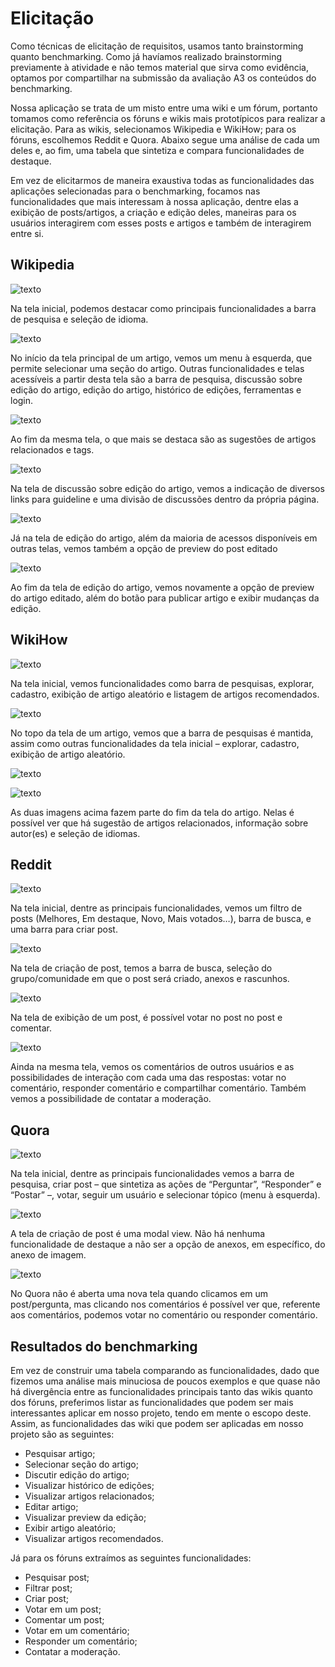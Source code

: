 # Elicitação

Como técnicas de elicitação de requisitos, usamos tanto brainstorming quanto benchmarking. Como já havíamos realizado brainstorming previamente à atividade e não temos material que sirva como evidência, optamos por compartilhar na submissão da avaliação A3 os conteúdos do benchmarking.

Nossa aplicação se trata de um misto entre uma wiki e um fórum, portanto tomamos como referência os fóruns e wikis mais prototípicos para realizar a elicitação. Para as wikis, selecionamos Wikipedia e WikiHow; para os fóruns, escolhemos Reddit e Quora. Abaixo segue uma análise de cada um deles e, ao fim, uma tabela que sintetiza e compara funcionalidades de destaque.

Em vez de elicitarmos de maneira exaustiva todas as funcionalidades das aplicações selecionadas para o benchmarking, focamos nas funcionalidades que mais interessam à nossa aplicação, dentre elas a exibição de posts/artigos, a criação e edição deles, maneiras para os usuários interagirem com esses posts e artigos e também de interagirem entre si.

## Wikipedia

![ texto](images/wikipedia1.png)

Na tela inicial, podemos destacar como principais funcionalidades a barra de pesquisa e seleção de idioma.

![ texto](images/wikipedia2.png)

No início da tela principal de um artigo, vemos um menu à esquerda, que permite selecionar uma seção do artigo. Outras funcionalidades e telas acessíveis a partir desta tela são a barra de pesquisa, discussão sobre edição do artigo, edição do artigo, histórico de edições, ferramentas e login.

![ texto](images/wikipedia3.png)

Ao fim da mesma tela, o que mais se destaca são as sugestões de artigos relacionados e tags.

![ texto](images/wikipedia4.png)

Na tela de discussão sobre edição do artigo, vemos a indicação de diversos links para guideline e uma divisão de discussões dentro da própria página.

![ texto](images/wikipedia5.png)

Já na tela de edição do artigo, além da maioria de acessos disponíveis em outras telas, vemos também a opção de preview do post editado

![ texto](images/wikipedia6.png)

Ao fim da tela de edição do artigo, vemos novamente a opção de preview do artigo editado, além do botão para publicar artigo e exibir mudanças da edição.

## WikiHow

![ texto](images/wikihow1.png)

Na tela inicial, vemos funcionalidades como barra de pesquisas, explorar, cadastro, exibição de artigo aleatório e listagem de artigos recomendados.

![ texto](images/wikihow2.png)

No topo da tela de um artigo, vemos que a barra de pesquisas é mantida, assim como outras funcionalidades da tela inicial – explorar, cadastro, exibição de artigo aleatório.

![ texto](images/wikihow3.png)

![ texto](images/wikihow4.png)

As duas imagens acima fazem parte do fim da tela do artigo. Nelas é possível ver que há sugestão de artigos relacionados, informação sobre autor(es) e seleção de idiomas.

## Reddit

![ texto](images/reddit1.png)

Na tela inicial, dentre as principais funcionalidades, vemos um filtro de posts (Melhores, Em destaque, Novo, Mais votados…), barra de busca, e uma barra para criar post.

![ texto](images/reddit2.png)

Na tela de criação de post, temos a barra de busca, seleção do grupo/comunidade em que o post será criado, anexos e rascunhos.

![ texto](images/reddit3.png)

Na tela de exibição de um post, é possível votar no post no post e comentar.

![ texto](images/reddit4.png)

Ainda na mesma tela, vemos os comentários de outros usuários e as possibilidades de interação com cada uma das respostas: votar no comentário, responder comentário e compartilhar comentário. Também vemos a possibilidade de contatar a moderação.

## Quora

![ texto](images/quora1.png)

Na tela inicial, dentre as principais funcionalidades vemos a barra de pesquisa, criar post – que sintetiza as ações de “Perguntar”, “Responder” e “Postar” –, votar, seguir um usuário e selecionar tópico (menu à esquerda).

![ texto](images/quora2.png)

A tela de criação de post é uma modal view. Não há nenhuma funcionalidade de destaque a não ser a opção de anexos, em específico, do anexo de imagem.

![ texto](images/quora3.png)

No Quora não é aberta uma nova tela quando clicamos em um post/pergunta, mas clicando nos comentários é possível ver que, referente aos comentários, podemos votar no comentário ou responder comentário.


## Resultados do benchmarking

Em vez de construir uma tabela comparando as funcionalidades, dado que fizemos uma análise mais minuciosa de poucos exemplos e que quase não há divergência entre as funcionalidades principais tanto das wikis quanto dos fóruns, preferimos listar as funcionalidades que podem ser mais interessantes aplicar em nosso projeto, tendo em mente o escopo deste. Assim, as funcionalidades das wiki que podem ser aplicadas em nosso projeto são as seguintes:

- Pesquisar artigo;
- Selecionar seção do artigo;
- Discutir edição do artigo;
- Visualizar histórico de edições;
- Visualizar artigos relacionados;
- Editar artigo;
- Visualizar preview da edição;
- Exibir artigo aleatório;
- Visualizar artigos recomendados.

Já para os fóruns extraímos as seguintes funcionalidades:

- Pesquisar post;
- Filtrar post;
- Criar post;
- Votar em um post;
- Comentar um post;
- Votar em um comentário;
- Responder um comentário;
- Contatar a moderação.
